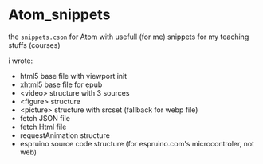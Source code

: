 # Atom_snippets
the `snippets.cson` for Atom with usefull (for me) snippets for my teaching stuffs (courses)

i wrote:
- html5 base file with viewport init
- xhtml5 base file for epub
- \<video\> structure with 3 sources
- \<figure\> structure
- \<picture\> structure with srcset (fallback for webp file)
- fetch JSON file
- fetch Html file
- requestAnimation structure
- espruino source code structure (for espruino.com's microcontroler, not web)

